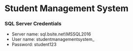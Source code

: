 # Student Management System

### SQL Server Credentials 
- Server name: sql.bsite.net\MSSQL2016
- User name: studentmanagementsystem_
- Password: student123
